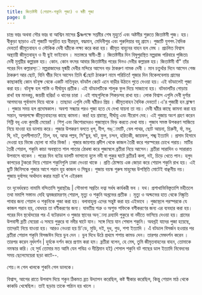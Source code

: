 ```yaml
---
title: জিতাষ্টমী (শেয়াল-শকুনি পূজা) ও ষষ্ঠী পূজা
page: 8
---
```

চান্দ্র ভাদ্র অথবা সৌর ভাদ্র বা আশ্বিন মাসের $ষ্ণপক্ষে সপ্তমীর শেষ মূহুর্তে এবং অষ্টমীর শুরুতে জিতাষ্টমী পুজ। হয়। বীকুড়া ছাড়াও এই পৃজাটি অনুচিত হয় বীরভূম, বদ্ধমান, মেদিনীপুর এবং পুরুলিয়ার বহু গ্রামে। পুজাটি যুগপৎ বৈদিক দেবতা! জীমূতবাহন ও লৌকিক দেবী যঠীকে লক্ষ্য করে করা হয়। জীমৃত বাহুনের বাহন হল মেঘ । প্রচলিত বিশ্বাস অন্থ্যায়ী জীমুতবাহুন ও যী ছুই ভাইবোন । মতাস্তরে স্বামী-স্ত্রী । জিতাষ্টমীর দিন বিষুপুরস্থিত মল্পরাজ পরিবারে পুজিতা৷ দেবী মৃশ্নয়ীর কল্পারস্ত হয়। কোন. কোন বৎসর আবার জিতাষ্টমীর পরের দিনও দেবীর কল্লারস্ত হয়। জিতাষ্টমী বাঁ" তাঁর পরের দিন কল্লারস্ে মল্পরাজাদের মৃষ্ময়ী দেবীর মন্দিরে আসেন বড় ঠাকরুণ নামক দেবী । মান চতুর্থার দিনে আসেন গেজ ঠাকরুণ আর ছোট, যিনি য্ঠীর দিনে আসেন তিনি €ছোট ঠাকরুণ নামে পরিচিত! পূজার দিন বিকেলবেলায় গ্রামের কাছাকাছি কোন বটবৃক্ষ থেকে একটি নাতিবৃহৎ বটডাঁল কেটে এনে বাড়ীর উঠানে পুতে দেওয়া হয়। এই বটডালেই পূজা করা হয়। বটবৃক্ষ হল শাস্তি ও দীর্ঘাযুব প্রতীক। এই বটডালটিকে শালুক ফুল দিয়ে সাজানো হয়। বটভালটির গোড়ায় রাখ! হম্ব মানকচু, জয়ন্তী হরিদ্র! ও ধানের চারা । এই গাছগুলিকে শিকড়সহ রাখা হয়। লোক বিশ্বাস এগুলি দেবী দুর্গার আগমনের পূর্বাভাস দিয়ে থাকে । তাছাডা এগুলি দেবী ষঠীরও প্রিয় । জীমৃতবাহন বৈদিক দেবতা! ৷ এ'র পুজারী হন ব্রাহ্মণ । পুজার সময় হল প্রদোষকাল। অবশ্য সন্ধ্যার পরও পূজা হতে যে দেখা যায়না তা নয়। দেবী ষঠীর কাছে কামনা করা হয় সন্তান, অপরপক্ষে জীমৃতবাহনের কাছে কামনা। কর! হয় শ্রন্বাস্থ্য, দীর্ঘায়ু এবং নীরোগ দেহ। এই পুজায় অংশ গ্রহণ করেন গিন্নী বধূ এবং কুমারী মেয়ের! । শিশু এবং কিশোরদেরও পুজাস্থানে ভিড় করতে দেখা যায়। পুজাব সমস্ত উপকরণ সাজিয়ে নিয়ে যাওয়া হয় ডালায় করে। পুজার উপকরণ বলতে ধৃপ, দীপ, গঙ্ামাটি, বেল পাথর, ছোট আয়না, চিরুনী, র্বা, মধু, ঘি, দই, তৃলসীপাতা?, তিল, যব, আত্ম পল্লব, সি"ছুর, ঘট, ফুল, চন্দন, হরিতকী, জায়ফল, শঙ্খ ইত্যাদি । প্রসাদ হিসাবে দেওয়া হয় ভিজে ছোলা বা মটর ভিজ! । পূজার জায়গায় প্রদীপ থেকে কাজল তৈরী করে পরস্পরের চোখে পরায়। মাটির তৈরী শেয়াল, শকুনি কাচা অবস্থাতে শাল পাতার ঠোঙ্ষা করে পুজাস্বলে ব্রতীরা নিয়ে আসেন। ব্রতীরা সারাদিন ও সারারাত উপবাসে থাকেন । পরের দিন বটের ডালটি ভাসানো হুলে নদী বা পুকুর ঘাটে ব্রতীর1 কলা, দই, চিড়ে খেতে পান। হলুদ কাপড়ের টুকরো দিয়ে শেয়াল শকুনিগুলি ঢাকা দেওয়া থাকে । প্রতি ঠোক্ষায় এক জোড়া করে শেয়াল শকুনি রাখ হয়। এই ছুটি জিনিসকে পুজার আগে পরান হুয় কাজল ও সিছুর। পুজায় বয়স্ক পুরুষ মাহুষের উপস্থিতি মোটেই বাঞ্ছনীয় নয়। পুজায় দুর্বাসহ অর্থাদান করার মন্ত্রট হ'ল এইরকম 

তং দৃবের্ধহম্বত নামামি বন্দিতাসি সুরান্থরৈঃ | সৌভাগা সম্ততিং দত্বা সর্ধঘ কার্যকরী ভব । যথ। প্রশাখাভিবিস্তৃতাপি মহীতলে তথা মমাপি সস্তানং দেহি ত্বমজরামরণম্‌ 
শেয়াল, মৃত্যু ও শকুনি অশ্তভের প্রতীক । মৃত্যু ও অশ্ডভের হাত থেকে নিষ্কৃতি পাবার জন্য শেয়াল ও শকুনিকে পুজা করা হয়। বলাবাহুল্য এদের সন্তুষ্ট করা হয় এইভাবে । পুজাস্থলে পরস্পরকে যে কাজল পরান হয়, বোধহয় তা বণীকরণের জন্য। যাবতীম্ন শত্রু ও অশুভ শক্তিকে বশীকরণের জন্য এর ব্যবহার করা হয়। পরের দিন ন্থর্ধোদয়ের পর এঁ বটেরডাল ও পুজার স্থানের অন্ান্য দ্রব্যাদি পুকুরে বা নদীতে ভাসিয়ে দেওয়া হয়। গ্রামের উপবাসী ব্রতী মেয়েরা এ সময়ে পুকুরে বা নদীর ঘাটে যান। সঙ্গে নিয়ে যান শেষাল শকুনি। অবশ্তই যাদের পুজা হয়েছে, তাদেরই নিয়ে যাওয়া হয়। আরও নেওয়া হয় চি'ডে, মুডি, দই, দুধ, গুড, শশা ইত্যাদি । এঁ বটডাল বিসর্জন হওয়ার পর ব্রতীরা শেয়াল শকুনি বিসজঈন দিয়ে ডুব দেন । ডুব দিধে উঠে প্রথমে শশায় কামড দেন। তারপর মেঘদর্শন করেন । তারপর করেন নূর্ধদর্শন | হুর্যকে দর্শন করে প্রণাম করা হম। ব্রতীরা বলেন, হে মেঘ, তুমি জীমৃতবাহনের বাহন, তোমাকে নমস্কার করি। হে সুর্য তোমার মত আমি যেন পবিত্র ও দীপ্তিমান হই) শেসাল শকুনি বট গাছের ডাল ইত্যাদি নিবেদনের সময় ছেলেমেয়েরা ছড়া কাটে--.

শেয়।ল গেল খালকে শুকনি গেল ডালকে ৷

বিশ্বাস, আগের রাতে উপবাস দিয়ে শকুন ঠিকমত ব্রত উদ্যাপন করেছিল, কষ্ট স্বীকার করেছিল, কিন্তু শেয়াল মাঠ থেকে কাকডি খেষেছিল। তাই ছড়ায় তাকে পাঠান হয় খালে ।